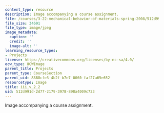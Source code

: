 ```yaml
---
content_type: resource
description: Image accompanying a course assignment.
file: /courses/3-22-mechanical-behavior-of-materials-spring-2008/512d991d2d7721793978898a4009c723_iii_v_2_2.jpg
file_size: 34691
file_type: image/jpeg
image_metadata:
  caption: ''
  credit: ''
  image-alt: ''
learning_resource_types:
- Projects
license: https://creativecommons.org/licenses/by-nc-sa/4.0/
ocw_type: OCWImage
parent_title: Projects
parent_type: CourseSection
parent_uid: 8388cfe3-4b2f-b7e7-0060-faf27a65e652
resourcetype: Image
title: iii_v_2_2
uid: 512d991d-2d77-2179-3978-898a4009c723
---
```

Image accompanying a course assignment.
